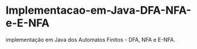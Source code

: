 # Implementacao-em-Java-DFA-NFA-e-E-NFA
implementação em Java dos Automatos Finitos - DFA, NFA e E-NFA.
